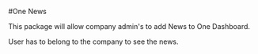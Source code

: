 #One News

This package will allow company admin's to add News to One Dashboard.

User has to belong to the company to see the news.
